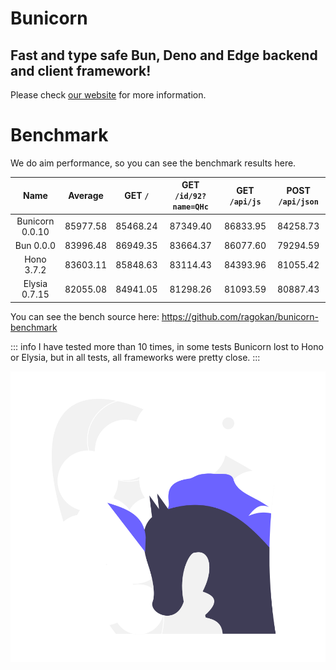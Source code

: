 # Bunicorn

## Fast and type safe Bun, Deno and Edge backend and client framework!

Please check [our website](https://bunicorn.js.org/) for more information.

# Benchmark

We do aim performance, so you can see the benchmark results here.

|      Name       | Average  | GET `/`  | GET `/id/92?name=QHc` | GET `/api/js` | POST `/api/json` |
| :-------------: | :------: | :------: | :-------------------: | :-----------: | :--------------: |
| Bunicorn 0.0.10 | 85977.58 | 85468.24 |       87349.40        |   86833.95    |     84258.73     |
|    Bun 0.0.0    | 83996.48 | 86949.35 |       83664.37        |   86077.60    |     79294.59     |
|   Hono 3.7.2    | 83603.11 | 85848.63 |       83114.43        |   84393.96    |     81055.42     |
|  Elysia 0.7.15  | 82055.08 | 84941.05 |       81298.26        |   81093.59    |     80887.43     |

You can see the bench source here: https://github.com/ragokan/bunicorn-benchmark

::: info
I have tested more than 10 times, in some tests Bunicorn lost to Hono or Elysia, but in all tests, all frameworks were pretty close.
:::

![Bunicorn Image](./docs/public/logo.png)
